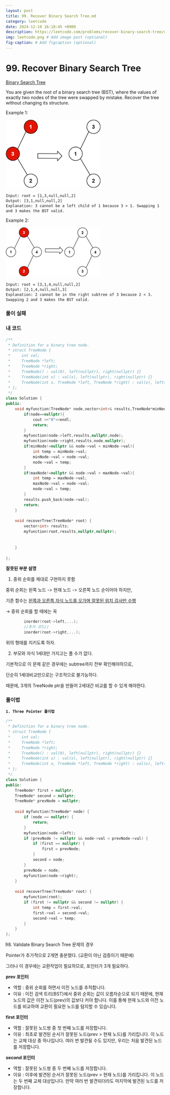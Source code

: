 ```yaml
---
layout: post
title: 99. Recover Binary Search Tree.md
category: leetcode
date: 2024-12-18 16:18:45 +0900
description: https://leetcode.com/problems/recover-binary-search-tree/description/
img: leetcode.png # Add image post (optional)
fig-caption: # Add figcaption (optional)
---
```


            
# 99. Recover Binary Search Tree

[Binary Search Tree](../../Data_Structure/[Data%20Structure]%20Binary%20Search%20Tree.md)

You are given the root of a binary search tree (BST), where the values of exactly two nodes of the tree were swapped by mistake. Recover the tree without changing its structure.

 

Example 1:

<img src="../imgs/Recover Binary Search Tree_1.jpg" alt="Validate Binary Search Tree_1" width="300"/>

<br>

```
Input: root = [1,3,null,null,2]
Output: [3,1,null,null,2]
Explanation: 3 cannot be a left child of 1 because 3 > 1. Swapping 1 and 3 makes the BST valid.
```


Example 2:

<img src="../imgs/Recover Binary Search Tree_2.jpg" alt="Validate Binary Search Tree_2" width="300"/>

<br>

```
Input: root = [3,1,4,null,null,2]
Output: [2,1,4,null,null,3]
Explanation: 2 cannot be in the right subtree of 3 because 2 < 3. Swapping 2 and 3 makes the BST valid.
```

### 풀이 실패 

### 내 코드 

```cpp
/**
 * Definition for a binary tree node.
 * struct TreeNode {
 *     int val;
 *     TreeNode *left;
 *     TreeNode *right;
 *     TreeNode() : val(0), left(nullptr), right(nullptr) {}
 *     TreeNode(int x) : val(x), left(nullptr), right(nullptr) {}
 *     TreeNode(int x, TreeNode *left, TreeNode *right) : val(x), left(left), right(right) {}
 * };
 */
class Solution {
public:
    void myfunction(TreeNode* node,vector<int>& results,TreeNode*minNode, TreeNode* maxNode){
        if(node==nullptr){
            cout <<"0"<<endl;
            return;
        }
        myfunction(node->left,results,nullptr,node);
        myfunction(node->right,results,node,nullptr);
        if(minNode!=nullptr && node->val < minNode->val){
            int temp = minNode->val;
            minNode->val = node->val;
            node->val = temp;
        }
        if(maxNode!=nullptr && node->val > maxNode->val){
            int temp = maxNode->val;
            maxNode->val = node->val;
            node->val = temp;
        }
        results.push_back(node->val);
        return;
    }

    void recoverTree(TreeNode* root) {
        vector<int> results;
        myfunction(root,results,nullptr,nullptr);


    }

};

```

**잘못된 부분 설명**

1. 중위 순회를 제대로 구현하지 못함

중위 순회는 왼쪽 노드 -> 현재 노드 -> 오른쪽 노드 순이어야 하지만, 

기존 함수는 <u>왼쪽과 오른쪽 자식 노드를 오가며 잘못된 위치 검사만 수행</u>

→ 중위 순회를 할 때에는 꼭 
```cpp
        inorder(root->left,...);
        //추가 코드//
        inorder(root->right,...);

```

위의 형태를 지키도록 하자. 

2. 부모와 자식 1세대만 가지고는 풀 수가 없다.

기본적으로 이 문제 같은 경우에는 subtree까지 전부 확인해야하므로,

단순히 1세대비교만으로는 구조적으로 불가능하다. 

때문에, 3개의 TreeNode ptr을 만들어 2세대간 비교를 할 수 있게 해야한다.


### 풀이법

**`1. Three Pointer 풀이법`**

```cpp
/**
 * Definition for a binary tree node.
 * struct TreeNode {
 *     int val;
 *     TreeNode *left;
 *     TreeNode *right;
 *     TreeNode() : val(0), left(nullptr), right(nullptr) {}
 *     TreeNode(int x) : val(x), left(nullptr), right(nullptr) {}
 *     TreeNode(int x, TreeNode *left, TreeNode *right) : val(x), left(left), right(right) {}
 * };
 */
class Solution {
public:
    TreeNode* first = nullptr;
    TreeNode* second = nullptr;
    TreeNode* prevNode = nullptr;

    void myfunction(TreeNode* node) {
        if (node == nullptr) {
            return;
        }
        myfunction(node->left);
        if (prevNode != nullptr && node->val < prevNode->val) {
            if (first == nullptr) {
                first = prevNode;
            }
            second = node;
        }
        prevNode = node;
        myfunction(node->right);
    }

    void recoverTree(TreeNode* root) {
        myfunction(root);
        if (first != nullptr && second != nullptr) {
            int temp = first->val;
            first->val = second->val;
            second->val = temp;
        }
    }
};

```


98. Validate Binary Search Tree 문제의 경우 
 
Pointer가 추가적으로 2개면 충분했다. (교환이 아닌 검증이기 때문에)

그러나 이 경우에는 교환작업이 필요하므로, 포인터가 3개 필요하다.

**prev 포인터**
- 역할 : 중위 순회를 하면서 이전 노드를 추적합니다.
- 이유 : 이진 검색 트리(BST)에서 중위 순회는 값이 오름차순으로 되기 때문에, 현재 노드의 값은 이전 노드(prev)의 값보다 커야 합니다. 이를 통해 현재 노드와 이전 노드를 비교하여 교환이 필요한 노드를 탐지할 수 있습니다.


**first 포인터**
- 역할 : 잘못된 노드쌍 중 첫 번째 노드를 저장합니다.
- 이유 : 최초로 발견된 순서가 잘못된 노드(prev > 현재 노드)를 가리킵니다. 이 노드는 교체 대상 중 하나입니다. 여러 번 발견될 수도 있지만, 우리는 처음 발견된 노드를 저장합니다.
  
**second 포인터**

- 역할 : 잘못된 노드쌍 중 두 번째 노드를 저장합니다.
- 이유 : 이후에 발견된 순서가 잘못된 노드(prev > 현재 노드)를 가리킵니다. 이 노드는 두 번째 교체 대상입니다. 만약 여러 번 발견되더라도 마지막에 발견된 노드를 저장합니다.



